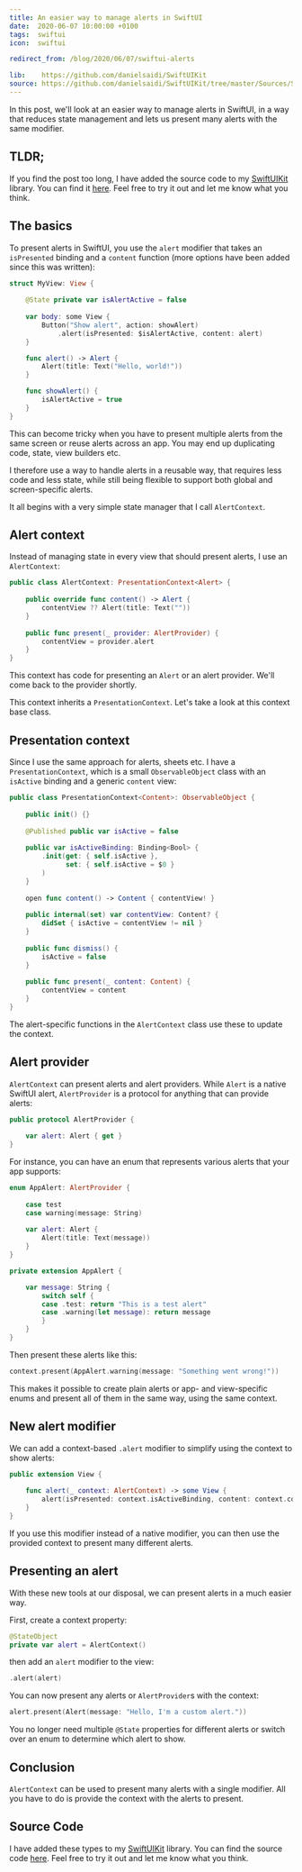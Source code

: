 ```yaml
---
title: An easier way to manage alerts in SwiftUI
date:  2020-06-07 10:00:00 +0100
tags:  swiftui
icon:  swiftui

redirect_from: /blog/2020/06/07/swiftui-alerts

lib:    https://github.com/danielsaidi/SwiftUIKit
source: https://github.com/danielsaidi/SwiftUIKit/tree/master/Sources/SwiftUIKit/Presentation/Alert
---
```


In this post, we'll look at an easier way to manage alerts in SwiftUI, in a way that reduces state management and lets us present many alerts with the same modifier.


## TLDR;

If you find the post too long, I have added the source code to my [SwiftUIKit]({{page.lib}}) library. You can find it [here]({{page.source}}). Feel free to try it out and let me know what you think.



## The basics

To present alerts in SwiftUI, you use the `alert` modifier that takes an `isPresented` binding and a `content` function (more options have been added since this was written):

```swift
struct MyView: View {
    
    @State private var isAlertActive = false
    
    var body: some View {
        Button("Show alert", action: showAlert)
            .alert(isPresented: $isAlertActive, content: alert)
    }

    func alert() -> Alert {
        Alert(title: Text("Hello, world!"))
    }

    func showAlert() {
        isAlertActive = true
    }
}
```

This can become tricky when you have to present multiple alerts from the same screen or reuse alerts across an app. You may end up duplicating code, state, view builders etc.

I therefore use a way to handle alerts in a reusable way, that requires less code and less state, while still being flexible to support both global and screen-specific alerts.

It all begins with a very simple state manager that I call `AlertContext`.


## Alert context

Instead of managing state in every view that should present alerts, I use an `AlertContext`:

```swift
public class AlertContext: PresentationContext<Alert> {
    
    public override func content() -> Alert {
        contentView ?? Alert(title: Text(""))
    }
    
    public func present(_ provider: AlertProvider) {
        contentView = provider.alert
    }
}
```

This context has code for presenting an `Alert` or an alert provider. We'll come back to the provider shortly.

This context inherits a `PresentationContext`. Let's take a look at this context base class.


## Presentation context

Since I use the same approach for alerts, sheets etc. I have a `PresentationContext`, which is a small `ObservableObject` class with an `isActive` binding and a generic `content` view:

```swift
public class PresentationContext<Content>: ObservableObject {
    
    public init() {}
    
    @Published public var isActive = false
    
    public var isActiveBinding: Binding<Bool> {
        .init(get: { self.isActive },
              set: { self.isActive = $0 }
        )
    }
    
    open func content() -> Content { contentView! }
    
    public internal(set) var contentView: Content? {
        didSet { isActive = contentView != nil }
    }
    
    public func dismiss() {
        isActive = false
    }
    
    public func present(_ content: Content) {
        contentView = content
    }
}
```

The alert-specific functions in the `AlertContext` class use these to update the context.


## Alert provider

`AlertContext` can present alerts and alert providers. While `Alert` is a native SwiftUI alert, `AlertProvider` is a protocol for anything that can provide alerts:

```swift
public protocol AlertProvider {
    
    var alert: Alert { get }
}
```

For instance, you can have an enum that represents various alerts that your app supports:

```swift
enum AppAlert: AlertProvider {
    
    case test
    case warning(message: String)
    
    var alert: Alert {
        Alert(title: Text(message))
    }
}

private extension AppAlert {

    var message: String {
        switch self {
        case .test: return "This is a test alert"
        case .warning(let message): return message
        }
    }
}
```

Then present these alerts like this:

```swift
context.present(AppAlert.warning(message: "Something went wrong!"))
```

This makes it possible to create plain alerts or app- and view-specific enums and present all of them in the same way, using the same context.


## New alert modifier

We can add a context-based `.alert` modifier to simplify using the context to show alerts:

```swift
public extension View {
    
    func alert(_ context: AlertContext) -> some View {
        alert(isPresented: context.isActiveBinding, content: context.content)
    }
}
```

If you use this modifier instead of a native modifier, you can then use the provided context to present many different alerts.


## Presenting an alert

With these new tools at our disposal, we can present alerts in a much easier way. 

First, create a context property:

```swift
@StateObject
private var alert = AlertContext()
```

then add an `alert` modifier to the view:

```swift
.alert(alert)
```

You can now present any alerts or `AlertProvider`s with the context:

```swift
alert.present(Alert(message: "Hello, I'm a custom alert."))
```

You no longer need multiple `@State` properties for different alerts or switch over an enum to determine which alert to show.


## Conclusion

`AlertContext` can be used to present many alerts with a single modifier. All you have to do is provide the context with the alerts to present.


## Source Code

I have added these types to my [SwiftUIKit]({{page.lib}}) library. You can find the source code [here]({{page.source}}). Feel free to try it out and let me know what you think.